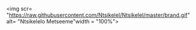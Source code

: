 <img scr= "https://raw.githubusercontent.com/Ntsikelel/Ntsikelel/master/brand.gif" alt= "Ntsikelelo Metseeme"width = "100%">
